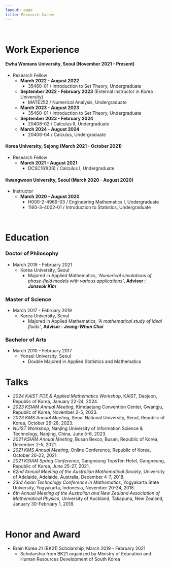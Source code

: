 ```yaml
---
layout: page
title: Research Career
---
```


<br/>


# Work Experience

#### Ewha Womans University, Seoul (November 2021 - Present)
  - Research Fellow
    - **March 2022 - August 2022**
      - 35460-01 / Introduction to Set Theory, Undergraduate
    - **September 2022 - February 2023** (External Instructor in Korea University)
      - MATE252 / Numerical Analysis, Undergraduate
    - **March 2023 - August 2023**
      - 35460-01 / Introduction to Set Theory, Undergraduate
    - **September 2023 - February 2024**
      - 20408-02 / Calculus II, Undergraduate
    - **March 2024 - August 2024**
      - 20406-04 / Calculus, Undergraduate


#### Korea University, Sejong (March 2021 - October 2021)
  - Research Fellow
    - **March 2021 - August 2021**
      - DCSC161(06) / Calculus I, Undergraduate


#### Kwangwoon University, Seoul (March 2020 - August 2020)
  - Instructor
    - **March 2020 - August 2020**
      - H000-2-4969-03 / Engineering Mathematics I, Undergraduate
      - 1160-3-4002-01 / Introduction to Statistics, Undergraduate


<br/>

# Education

### Doctor of Philosophy

* March 2019 - February 2021
  * Korea University, Seoul
    * Majored in Applied Mathematics, *'Numerical simulations of phase-field models with various applications'*, **Advisor : _Junseok Kim_**

### Master of Science

* March 2017 - February 2019
  * Korea University, Seoul
    * Majored in Applied Mathematics, *'A mathematical study of ideal fluids'*, **Advisor : _Jeong-Whan Choi_**

### Bachelor of Arts

* March 2010 - February 2017
  * Yonsei University, Seoul
    * Double Majored in Applied Statistics and Mathematics

# Talks

* _2024 KAIST PDE & Applied Mathematics Workshop_, KAIST, Daejeon, Republic of Korea, January 22-24, 2024.
* _2023 KSIAM Annual Meeting_, Kimdaejung Convention Center, Gwangju, Republic of Korea, November 2-5, 2023.
* _2023 KMS Annual Meeting_, Seoul National University, Seoul, Republic of Korea, October 26-28, 2023.
* _NUIST Workshop_, Nanjing University of Information Science & Technology, Nanjing, China, June 5-6, 2023.
* _2021 KSIAM Annual Meeting_, Busan Bexco, Busan, Republic of Korea, December 2-5, 2021.
* _2021 KMS Annual Meeting_, Online Conference, Republic of Korea, October 20-22, 2021.
* _2021 KSIAM Spring Conference_, Gangneung TopsTen Hotel, Gangneung, Republic of Korea, June 25-27, 2021.
* _62nd Annual Meeting of the Australian Mathematical Society_, University of Adelaide, Adelaide, Australia, December 4-7, 2018.
* _23rd Asian Technology Conference in Mathematics_, Yogyakarta State University, Yogyakarta, Indonesia, November 20-24, 2018.
* _6th Annual Meeting of the Australian and New Zealand Association of Mathematical Physics_, University of Auckland, Takapuna, New Zealand, January 30-February 1, 2018.


<br/>

# Honor and Award

* Brain Korea 21 (BK21) Scholarship, March 2019 - February 2021
  * Scholarship from BK21 organized by Ministry of Education and Human Resources Development of South Korea
